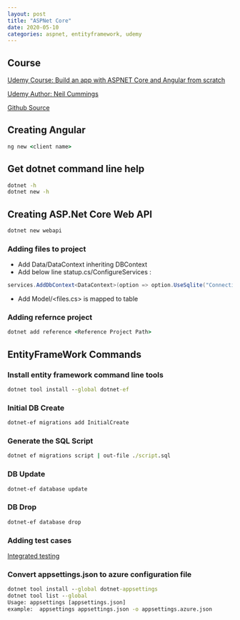 ```yaml
---
layout: post
title: "ASPNet Core"
date: 2020-05-10
categories: aspnet, entityframework, udemy
---
```


## Course

[Udemy Course: Build an app with ASPNET Core and Angular from scratch ](https://www.udemy.com/course/build-an-app-with-aspnet-core-and-angular-from-scratch/)

[Udemy Author: Neil Cummings](https://github.com/TryCatchLearn)

[Github Source](https://github.com/TryCatchLearn/DatingApp30)

## Creating Angular

```cmd
ng new <client name>
```

## Get dotnet command line help

```cmd
dotnet -h
dotnet new -h
```

## Creating ASP.Net Core Web API

```cmd
dotnet new webapi
```

### Adding files to project

- Add Data/DataContext inheriting DBContext
- Add below line statup.cs/ConfigureServices :

```cs
services.AddDbContext<DataContext>(option => option.UseSqlite("ConnectionString"))
```

- Add Model/<files.cs> is mapped to table

### Adding refernce project

```cmd
dotnet add reference <Reference Project Path>
```

## EntityFrameWork Commands

### Install entity framework command line tools

```cmd
dotnet tool install --global dotnet-ef
```

### Initial DB Create

```cmd
dotnet-ef migrations add InitialCreate
```

### Generate the SQL Script

```cmd
dotnet ef migrations script | out-file ./script.sql
```

### DB Update

```cmd
dotnet-ef database update
```

### DB Drop

```cmd
dotnet-ef database drop
```

### Adding test cases

[Integrated testing](https://asp.net-hacker.rocks/2019/01/18/integration-testing-data-access-dotnetcore.html)

### Convert appsettings.json to azure configuration file

```cmd
dotnet tool install --global dotnet-appsettings
dotnet tool list --global
Usage: appsettings [appsettings.json]
example:  appsettings appsettings.json -o appsettings.azure.json
```
